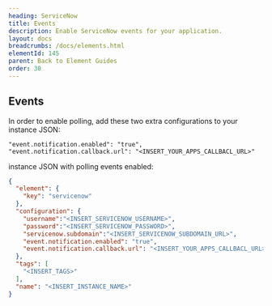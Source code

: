 ```yaml
---
heading: ServiceNow
title: Events
description: Enable ServiceNow events for your application.
layout: docs
breadcrumbs: /docs/elements.html
elementId: 145
parent: Back to Element Guides
order: 30
---
```


## Events

In order to enable polling, add these two extra configurations to your instance JSON:

```
"event.notification.enabled": "true",
"event.notification.callback.url": "<INSERT_YOUR_APPS_CALLBACL_URL>"
```

instance JSON with polling events enabled:

```json
{
  "element": {
    "key": "servicenow"
  },
  "configuration": {
    "username":"<INSERT_SERVICENOW_USERNAME>",
    "password":"<INSERT_SERVICENOW_PASSWORD>",
    "servicenow.subdomain":"<INSERT_SERVICENOW_SUBDOMAIN_URL>",
    "event.notification.enabled": "true",
    "event.notification.callback.url": "<INSERT_YOUR_APPS_CALLBACL_URL>"
  },
  "tags": [
    "<INSERT_TAGS>"
  ],
  "name": "<INSERT_INSTANCE_NAME>"
}
```
